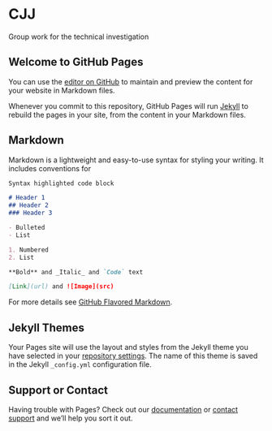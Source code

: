 # CJJ
 Group work for the technical investigation 


## Welcome to GitHub Pages
 
 You can use the [editor on GitHub](https://github.com/Petrarolo/CJJ/edit/master/README.md) to maintain and preview the content for your website in Markdown files.
 
 Whenever you commit to this repository, GitHub Pages will run [Jekyll](https://jekyllrb.com/) to rebuild the pages in your site, from the content in your Markdown files.
 
 ## Markdown
 
 Markdown is a lightweight and easy-to-use syntax for styling your writing. It includes conventions for
 
 ```markdown
 Syntax highlighted code block
 
 # Header 1
 ## Header 2
 ### Header 3
 
 - Bulleted
 - List
 
 1. Numbered
 2. List
 
 **Bold** and _Italic_ and `Code` text
 
 [Link](url) and ![Image](src)
 ```
 
 For more details see [GitHub Flavored Markdown](https://guides.github.com/features/mastering-markdown/).
 
 ## Jekyll Themes
 
 Your Pages site will use the layout and styles from the Jekyll theme you have selected in your [repository settings](https://github.com/Petrarolo/CJJ/settings). The name of this theme is saved in the Jekyll `_config.yml` configuration file.
 
 ## Support or Contact
 
 Having trouble with Pages? Check out our [documentation](https://help.github.com/categories/github-pages-basics/) or [contact support](https://github.com/contact) and we’ll help you sort it out.
